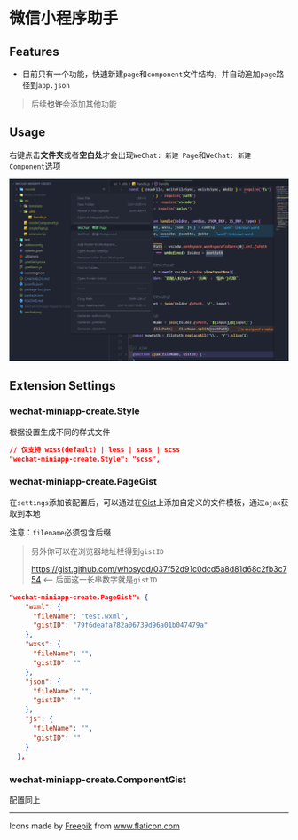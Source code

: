 # 微信小程序助手

## Features

- 目前只有一个功能，快速新建`page`和`component`文件结构，并自动追加`page`路径到`app.json`

> 后续**也许**会添加其他功能

## Usage

右键点击**文件夹**或者**空白处**才会出现`WeChat: 新建 Page`和`WeChat: 新建 Component`选项

![Capture](https://raw.githubusercontent.com/whosydd/images-in-one/main/202108280127446.PNG)

## Extension Settings

### wechat-miniapp-create.Style

根据设置生成不同的样式文件

```json
// 仅支持 wxss(default) | less | sass | scss
"wechat-miniapp-create.Style": "scss",
```

### wechat-miniapp-create.PageGist

在`settings`添加该配置后，可以通过在[Gist](https://gist.github.com/)上添加自定义的文件模板，通过`ajax`获取到本地

注意：`filename`必须包含后缀

> 另外你可以在浏览器地址栏得到`gistID`
>
> https://gist.github.com/whosydd/037f52d91c0dcd5a8d81d68c2fb3c754 <-- 后面这一长串数字就是`gistID`

```json
"wechat-miniapp-create.PageGist": {
    "wxml": {
      "fileName": "test.wxml",
      "gistID": "79f6deafa782a06739d96a01b047479a"
    },
    "wxss": {
      "fileName": "",
      "gistID": ""
    },
    "json": {
      "fileName": "",
      "gistID": ""
    },
    "js": {
      "fileName": "",
      "gistID": ""
    }
  },
```

### wechat-miniapp-create.ComponentGist

配置同上

---

<div>Icons made by <a href="https://www.freepik.com" title="Freepik">Freepik</a> from <a href="https://www.flaticon.com/" title="Flaticon">www.flaticon.com</a></div>
